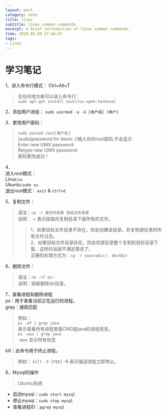 ```yaml
---
layout: post
category: note
title: linux
subtitle: linux common commands
excerpt: A brief introduction of linux common commands.
time: 2018.05.09 17:44:37
tags:
- Linux
---
```


# 学习笔记
1、进入命令行模式：
Ctrl+Alt+T
>在任何地方都可以进入命令行：  
`sudo apt-get install nautilus-open-terminal`

2、添加用户进组：
`sudo usermod -a -G [用户组] [用户]`

3、更改用户密码：

>`sudo passwd root[用户名]`   
[sudo]password for devin:  //输入你的root密码,不会显示   
Enter new UNIX password:   
Retype new UNIX password:   
密码更改成功！   

4、  
进入root模式：  
Linux:`su`  
Ubuntu:`sudo su`  
退出root模式： 
`exit` & `ctrl+d`

5、复制文件：   
>语法：`cp -r 源文件目录 目标文件目录`   
说明：`-r` 表示级联的复制目录下面所有的文件。   
>>1、如果目标文件目录不存在，则会创建该目录，并复制源目录的所有文件过去。   
2、如果目标文件目录存在，则会将源目录整个复制到目标目录下面，这样的话就不满足需求了。   
正确的处理方式为：`cp -r sourceDir/. destDir`  

6、删除文件：
>语法：`rm -rf dir`   
说明：级联删除dir目录。

7、查看进程和删除进程  
ps：用于查看当前正在运行的进程。  
grep：搜索匹配  
>例如：  
`ps -ef | grep java `  
表示查看所有进程里面CMD是java的进程信息。  
`ps -aux | grep java`  
-aux 显示所有状态 

kill：此命令用于终止进程。  
>例如： 
`kill -9 [PID]`  -9 表示强迫进程立即停止。 

8、Mysql的操作 
> Ubuntu系统
* 启动mysql：`sudo start mysql`  
* 停止mysql：`sudo stop mysql`
* 查看进程ID：`pgrep mysql`




